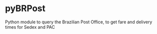 # pyBRPost
Python module to query the Brazilian Post Office, to get fare and delivery times for Sedex and PAC
